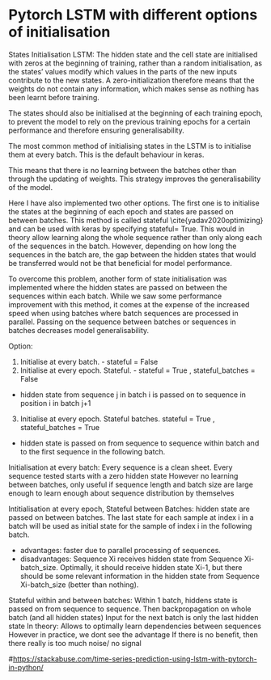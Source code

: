 # Pytorch LSTM with different options of initialisation

States Initialisation LSTM:
The hidden state and the cell state are initialised with zeros at the beginning of training, rather than a random initialisation, as the states’ values modify which values in the parts of the new inputs contribute to the new states.
 A zero-initialization therefore means that the weights do not contain any information, which makes sense as nothing has been learnt before training.

The states should also be initialised at the beginning of each training epoch, to prevent the model to rely on the previous training epochs for a certain performance and therefore ensuring generalisability.

The most common method of initialising states in the LSTM is to initialise them at every batch. This is the default behaviour in keras.

This means that there is no learning between the batches other than through the updating of weights. This strategy improves the generalisability of the model.

Here I have also implemented two other options.
The first one is to initialise the states at the beginning of each epoch and states are passed on between batches. This method is called stateful \cite{yadav2020optimizing} and can be used with keras by specifying stateful= True. 
This would in theory allow learning along the whole sequence rather than only along each of the sequences in the batch. However, depending on how long the sequences in the batch are, the gap between the hidden states that would be transferred would not be that beneficial for model performance. 

To overcome this problem, another form of state initialisation was implemented where the hidden states are passed on between the sequences within each batch. While we saw some performance improvement with this method, it comes at the expense of the increased speed when using batches where batch sequences are processed in parallel. Passing on the sequence between batches or sequences in batches decreases model generalisability.

Option:
1. Initialise at every batch. - stateful = False 
2. Initialise at every epoch. Stateful. -  stateful = True , stateful_batches = False
- hidden state from sequence j in batch i is passed on to sequence in position i in batch j+1
3. Initialise at every epoch. Stateful batches. stateful = True , stateful_batches = True
-  hidden state is passed on from sequence to sequence within batch and to the first sequence in the following batch.


Initialisation at every batch:
Every sequence is a clean sheet.
Every sequence tested starts with a zero hidden state
However no learning between batches, only useful if sequence length and batch size are large enough to learn enough about sequence distribution by themselves


Intitialisation at every epoch, Stateful between Batches:
hidden state are passed on between batches. The last state for each sample at index i in a batch will be used as initial state for the sample of index i in the following batch.

- advantages: faster due to parallel processing of sequences.
- disadvantages: Sequence Xi receives hidden state from Sequence Xi-batch_size. Optimally, it should receive hidden state Xi-1, but there should be some relevant information in the hidden state from Sequence Xi-batch_size (better than nothing).

Stateful within and between batches:
Within 1 batch, hiddens state is passed on from sequence to sequence.
Then backpropagation on whole batch (and all hidden states)
Input for the next batch is only the last hidden state
In theory: Allows to optimally learn dependencies between sequences
However in practice, we dont see the advantage
If there is no benefit, then there really is too much noise/ no signal




#https://stackabuse.com/time-series-prediction-using-lstm-with-pytorch-in-python/
